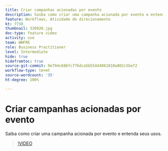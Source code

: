 ```yaml
---
title: Criar campanhas acionadas por evento
description: Saiba como criar uma campanha acionada por evento e entenda seus usos.
feature: Workflows, Atividade de direcionamento
kt: 7738
thumbnail: 330920.jpg
doc-type: feature video
activity: use
team: WWFRE
role: Business Practitioner
level: Intermediate
hide: true
hidefromtoc: true
source-git-commit: 9e794c686fc776dca5b554d4861810a802c5be72
workflow-type: tm+mt
source-wordcount: '35'
ht-degree: 100%

---
```



# Criar campanhas acionadas por evento

Saiba como criar uma campanha acionada por evento e entenda seus usos.

>[!VIDEO](https://video.tv.adobe.com/v/330920?quality=12)
